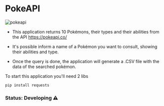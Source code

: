 # **PokeAPI**
![pokeapi](https://user-images.githubusercontent.com/52324328/170148203-bbc59fe3-1d36-4798-bdeb-029823e32cde.svg)

+ This application returns 10 Pokémons, their types and their abilities from the API https://pokeapi.co/

+ It's possible inform a name of a Pokémon you want to consult, showing their abilities and type.

+ Once the query is done, the application will generate a .CSV file with the data of the searched pokémon.

To start this application you'll need 2 libs
```bash 
pip install requests
```
### Status: Developing ⚠️

